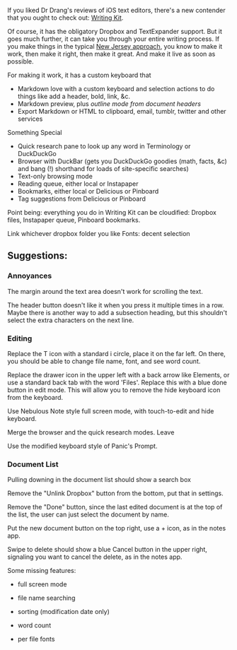 If you liked Dr Drang's reviews of iOS text editors, there's a new contender that you ought to check out: [Writing Kit](http://getwritingkit.com/).

Of course, it has the obligatory Dropbox and TextExpander support. But it goes much further, it can take you through your entire writing process. If you make things in the typical [New Jersey approach](http://dreamsongs.com/WIB.html), you know to make it work, then make it right, then make it great. And make it live as soon as possible.

For making it work, it has a custom keyboard that
- Markdown love with a custom keyboard and selection actions to do things like add a header, bold, link, &c.
- Markdown preview, plus *outline mode from document headers*
- Export Markdown or HTML to clipboard, email, tumblr, twitter and other services

Something Special
- Quick research pane to look up any word in Terminology or DuckDuckGo
- Browser with DuckBar (gets you DuckDuckGo goodies (math, facts, &c) and bang (!) shorthand for loads of site-specific searches)
- Text-only browsing mode
- Reading queue, either local or Instapaper
- Bookmarks, either local or Delicious or Pinboard
- Tag suggestions from Delicious or Pinboard

Point being: everything you do in Writing Kit can be cloudified: Dropbox files, Instapaper queue,  Pinboard bookmarks.



Link whichever dropbox folder you like
Fonts: decent selection

## Suggestions:

### Annoyances

The margin around the text area doesn't work for scrolling the text.

The header button doesn't like it when you press it multiple times in a row. Maybe there is another way to add a subsection heading, but this shouldn't select the extra characters on the next line.


### Editing
Replace the T icon with a standard i circle, place it on the far left. On there, you should be able to change file name, font, and see word count.

Replace the drawer icon in the upper left with a back arrow like Elements, or use a standard back tab with the word 'Files'. Replace this with a blue done button in edit mode. This will allow you to remove the hide keyboard icon from the keyboard.

Use Nebulous Note style full screen mode, with touch-to-edit and hide keyboard.

Merge the browser and the quick research modes. Leave

Use the modified keyboard style of Panic's Prompt.

### Document List
Pulling downing in the document list should show a search box

Remove the "Unlink Dropbox" button from the bottom, put that in settings.

Remove the "Done" button, since the last edited document is at the top of the list, the user can just select the document by name.

Put the new document button on the top right, use a + icon, as in the notes app.

Swipe to delete should show a blue Cancel button in the upper right, signaling you want to cancel the delete, as in the notes app.

Some missing features:
- full screen mode
- file name searching

- sorting (modification date only)
- word count
- per file fonts
